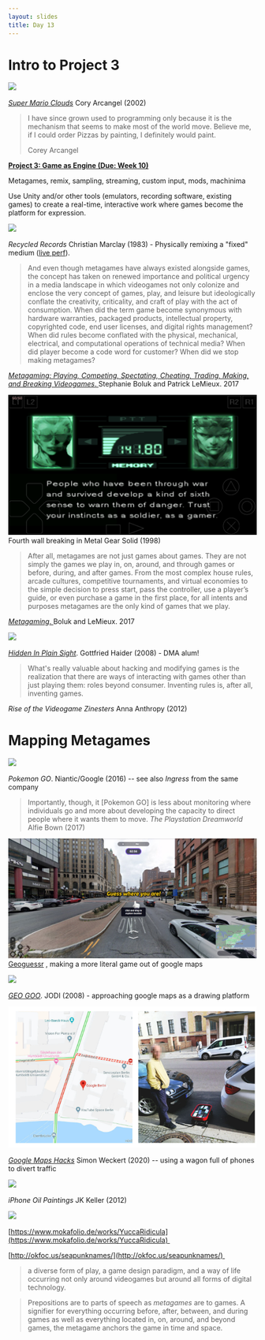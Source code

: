 ```yaml
---
layout: slides
title: Day 13
---
```

# Intro to Project 3

![](https://coryarcangel.com/assets/imgs/mario-clouds-2002-001-cartridge-2-database-ih.jpg)

[*Super Mario Clouds*](https://coryarcangel.com/things-i-made/2002-001-super-mario-clouds) Cory Arcangel (2002)

> I have since grown used to programming only because it is the mechanism that seems to make most of the world move. Believe me, if I could order Pizzas by painting, I definitely would paint.
> 
> Corey Arcangel

[**Project 3: Game as Engine (Due: Week 10)**  ](project-3.md)

Metagames, remix, sampling, streaming, custom input, mods, machinima

Use Unity and/or other tools (emulators, recording software, existing games) to create a real-time, interactive work where games become the platform for expression.

![](https://archives.nasher.duke.edu/therecord/img/works/marclay-christian5.jpg)

*Recycled Records* Christian Marclay (1983) - Physically remixing a "fixed" medium ([live perf](https://www.youtube.com/watch?v=IIFH4XHU228)).

>And even though metagames have always existed alongside games, the concept has taken on renewed importance and political urgency in a media landscape in which videogames not only colonize and enclose the very concept of games, play, and leisure but ideologically conflate the creativity, criticality, and craft of play with the act of consumption. When did the term game become synonymous with hardware warranties, packaged products, intellectual property, copyrighted code, end user licenses, and digital rights management? When did rules become conflated with the physical, mechanical, electrical, and computational operations of technical media? When did player become a code word for customer? When did we stop making metagames?

[*Metagaming: Playing, Competing, Spectating, Cheating, Trading, Making, and Breaking Videogames*. ](https://manifold.umn.edu/read/metagaming)Stephanie Boluk and Patrick LeMieux. 2017

![](assets/mgs-gamer.png)
Fourth wall breaking in Metal Gear Solid (1998)

>After all, metagames are not just games about games. They are not simply the games we play in, on, around, and through games or before, during, and after games. From the most complex house rules, arcade cultures, competitive tournaments, and virtual economies to the simple decision to press start, pass the controller, use a player’s guide, or even purchase a game in the first place, for all intents and purposes metagames are the only kind of games that we play. 

[*Metagaming*. ](https://manifold.umn.edu/read/metagaming)Boluk and LeMieux. 2017


![](https://freight.cargo.site/w/1000/i/82e6887e0675976dcd212fe93d0abeaa8d1f8103475adf59a228559e5ce6b719/hiddeninplainsight_still3.jpg)

[*Hidden In Plain Sight*](https://gottfriedhaider.com/Hidden-In-Plain-Sight). Gottfried Haider (2008) - DMA alum! 

> What's really valuable about hacking and modifying games is the realization that there are ways of interacting with games other than just playing them: roles beyond consumer. Inventing rules is, after all, inventing games.

*Rise of the Videogame Zinesters* Anna Anthropy (2012)



# Mapping Metagames
![](https://storage.googleapis.com/nianticweb-media/v1/img/posts/PokemonGO2.png)

*Pokemon GO*. Niantic/Google (2016) -- see also *Ingress* from the same company

> Importantly, though, it \[Pokemon GO\] is less about monitoring where individuals go and more about developing the capacity to direct people where it wants them to move.
*The Playstation Dreamworld* Alfie Bown (2017)


![](assets/geoguessr.png)
[Geoguessr](https://www.geoguessr.com/) , making a more literal game out of google maps

![](https://digitalartarchive.at/fileadmin/user_upload/Virtualart/Images/wizard/449_GEO%20GOO_2.jpeg)

*[GEO GOO](https://geogoo.net/)*. JODI (2008) - approaching google maps as a drawing platform 


![](assets/google-maps-hacks.png)

[*Google Maps Hacks*](https://www.simonweckert.com/googlemapshacks.html) Simon Weckert (2020) -- using a wagon full of phones to divert traffic 


![](https://www.booooooom.com/wp-content/uploads/2012/10/iphoneoilpainting-3.gif)

*iPhone Oil Paintings* JK Keller (2012)


![](https://lh7-us.googleusercontent.com/ETFB2EPiwbF1bnHWMmGPD-Bz2d_7TcGEudbTe2V2m6PqdDr26tfh5YCRT-H3o2HlN_EAWv6VT87Nm-EsHC3XPWZt6FAqzkVhG4h3WT-BJsV_af0y5047ZIDMvg9UPBX6a4A_me9EwJQQHbxQCgkUkNY)

[https://www.mokafolio.de/works/YuccaRidicula](https://www.mokafolio.de/works/YuccaRidicula) 

[http://okfoc.us/seapunknames/](http://okfoc.us/seapunknames/) 

>a diverse form of play, a game design paradigm, and a way of life occurring not only around videogames but around all forms of digital technology.



>Prepositions are to parts of speech as _metagames_ are to games. A signifier for everything occurring before, after, between, and during games as well as everything located in, on, around, and beyond games, the metagame anchors the game in time and space.